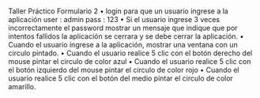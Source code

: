 # 
Taller Práctico Formulario 2 
• login para que un usuario ingrese a la aplicación user : admin pass : 123
• Si el usuario ingrese 3 veces incorrectamente el password mostrar un mensaje que  indique que por intentos fallidos la aplicación se cerrara y se debe cerrar la aplicación.
• Cuando el usuario ingrese a la aplicación, mostrar una ventana con un circulo pintado.
• Cuando el usuario realice 5 clic con el botón derecho del mouse pintar el circulo de color azul
• Cuando el usuario realice 5 clic con el botón izquierdo del mouse pintar el circulo de color rojo
• Cuando el usuario realice 5 clic con el botón del medio pintar el circulo de color amarillo.
